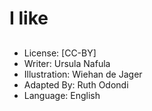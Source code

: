 # I like

##

##

##

##

##

##

##

##

##

##

##

##
* License: [CC-BY]
* Writer: Ursula Nafula
* Illustration: Wiehan de Jager
* Adapted By: Ruth Odondi
* Language: English
